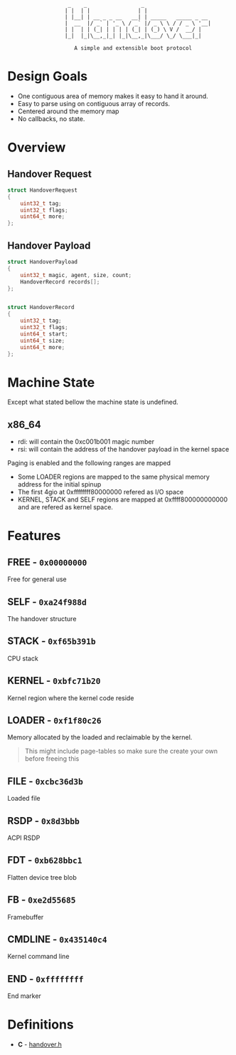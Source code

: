 ```
                   _    _                 _
                  | |  | |               | |
                  | |__| | __ _ _ __   __| | _____   _____ _ __
                  |  __  |/ _` | '_ \ / _` |/ _ \ \ / / _ \ '__|
                  | |  | | (_| | | | | (_| | (_) \ V /  __/ |
                  |_|  |_|\__,_|_| |_|\__,_|\___/ \_/ \___|_|

                     A simple and extensible boot protocol
```

# Design Goals

 - One contiguous area of memory makes it easy to hand it around.
 - Easy to parse using on contiguous array of records.
 - Centered around the memory map
 - No callbacks, no state.
# Overview

## Handover Request

```c
struct HandoverRequest
{
    uint32_t tag;
    uint32_t flags;
    uint64_t more;
};
```

## Handover Payload

```c
struct HandoverPayload
{
    uint32_t magic, agent, size, count;
    HandoverRecord records[];
};


struct HandoverRecord
{
    uint32_t tag;
    uint32_t flags;
    uint64_t start;
    uint64_t size;
    uint64_t more;
};
```

# Machine State

Except what stated bellow the machine state is undefined.

## x86_64

- rdi: will contain the 0xc001b001 magic number
- rsi: will contain the address of the handover payload in the kernel space

Paging is enabled and the following ranges are mapped
- Some LOADER regions are mapped to the same physical memory address for the initial spinup
- The first 4gio at 0xffffffff80000000 refered as I/O space
- KERNEL, STACK and SELF regions are mapped at 0xffff800000000000 and are refered as kernel space.

# Features

## FREE - `0x00000000`

Free for general use

## SELF - `0xa24f988d`

The handover structure

## STACK - `0xf65b391b`

CPU stack

## KERNEL - `0xbfc71b20`

Kernel region where the kernel code reside

## LOADER - `0xf1f80c26`

Memory allocated by the loaded and reclaimable by the kernel.

> This might include page-tables so make sure the create your own before freeing this

## FILE - `0xcbc36d3b`

Loaded file

## RSDP - `0x8d3bbb`

ACPI RSDP

## FDT - `0xb628bbc1`

Flatten device tree blob

## FB - `0xe2d55685`

Framebuffer

## CMDLINE - `0x435140c4`

Kernel command line

## END - `0xffffffff`

End marker

# Definitions

- **C** - [handover.h](handover.h)
